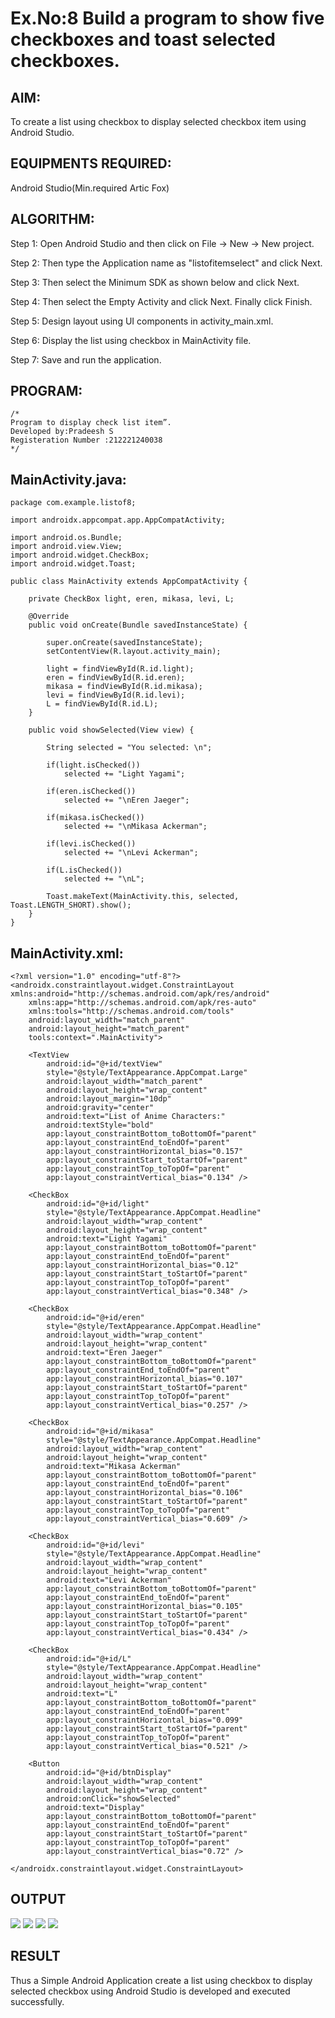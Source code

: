 # Ex.No:8 Build a program to show five checkboxes and toast selected checkboxes.

## AIM:

To create a list using checkbox to display selected checkbox item using Android Studio.

## EQUIPMENTS REQUIRED:

Android Studio(Min.required Artic Fox)

## ALGORITHM:

Step 1: Open Android Studio and then click on File -> New -> New project.

Step 2: Then type the Application name as "listofitemselect" and click Next.

Step 3: Then select the Minimum SDK as shown below and click Next.

Step 4: Then select the Empty Activity and click Next. Finally click Finish.

Step 5: Design layout using UI components in activity_main.xml.

Step 6: Display the list using checkbox in MainActivity file.

Step 7: Save and run the application.

## PROGRAM:

```
/*
Program to display check list item”.
Developed by:Pradeesh S
Registeration Number :212221240038
*/
```

## MainActivity.java:

```
package com.example.listof8;

import androidx.appcompat.app.AppCompatActivity;

import android.os.Bundle;
import android.view.View;
import android.widget.CheckBox;
import android.widget.Toast;

public class MainActivity extends AppCompatActivity {

    private CheckBox light, eren, mikasa, levi, L;

    @Override
    public void onCreate(Bundle savedInstanceState) {

        super.onCreate(savedInstanceState);
        setContentView(R.layout.activity_main);

        light = findViewById(R.id.light);
        eren = findViewById(R.id.eren);
        mikasa = findViewById(R.id.mikasa);
        levi = findViewById(R.id.levi);
        L = findViewById(R.id.L);
    }

    public void showSelected(View view) {

        String selected = "You selected: \n";

        if(light.isChecked())
            selected += "Light Yagami";

        if(eren.isChecked())
            selected += "\nEren Jaeger";

        if(mikasa.isChecked())
            selected += "\nMikasa Ackerman";

        if(levi.isChecked())
            selected += "\nLevi Ackerman";

        if(L.isChecked())
            selected += "\nL";

        Toast.makeText(MainActivity.this, selected, Toast.LENGTH_SHORT).show();
    }
}
```

## MainActivity.xml:

```
<?xml version="1.0" encoding="utf-8"?>
<androidx.constraintlayout.widget.ConstraintLayout xmlns:android="http://schemas.android.com/apk/res/android"
    xmlns:app="http://schemas.android.com/apk/res-auto"
    xmlns:tools="http://schemas.android.com/tools"
    android:layout_width="match_parent"
    android:layout_height="match_parent"
    tools:context=".MainActivity">

    <TextView
        android:id="@+id/textView"
        style="@style/TextAppearance.AppCompat.Large"
        android:layout_width="match_parent"
        android:layout_height="wrap_content"
        android:layout_margin="10dp"
        android:gravity="center"
        android:text="List of Anime Characters:"
        android:textStyle="bold"
        app:layout_constraintBottom_toBottomOf="parent"
        app:layout_constraintEnd_toEndOf="parent"
        app:layout_constraintHorizontal_bias="0.157"
        app:layout_constraintStart_toStartOf="parent"
        app:layout_constraintTop_toTopOf="parent"
        app:layout_constraintVertical_bias="0.134" />

    <CheckBox
        android:id="@+id/light"
        style="@style/TextAppearance.AppCompat.Headline"
        android:layout_width="wrap_content"
        android:layout_height="wrap_content"
        android:text="Light Yagami"
        app:layout_constraintBottom_toBottomOf="parent"
        app:layout_constraintEnd_toEndOf="parent"
        app:layout_constraintHorizontal_bias="0.12"
        app:layout_constraintStart_toStartOf="parent"
        app:layout_constraintTop_toTopOf="parent"
        app:layout_constraintVertical_bias="0.348" />

    <CheckBox
        android:id="@+id/eren"
        style="@style/TextAppearance.AppCompat.Headline"
        android:layout_width="wrap_content"
        android:layout_height="wrap_content"
        android:text="Eren Jaeger"
        app:layout_constraintBottom_toBottomOf="parent"
        app:layout_constraintEnd_toEndOf="parent"
        app:layout_constraintHorizontal_bias="0.107"
        app:layout_constraintStart_toStartOf="parent"
        app:layout_constraintTop_toTopOf="parent"
        app:layout_constraintVertical_bias="0.257" />

    <CheckBox
        android:id="@+id/mikasa"
        style="@style/TextAppearance.AppCompat.Headline"
        android:layout_width="wrap_content"
        android:layout_height="wrap_content"
        android:text="Mikasa Ackerman"
        app:layout_constraintBottom_toBottomOf="parent"
        app:layout_constraintEnd_toEndOf="parent"
        app:layout_constraintHorizontal_bias="0.106"
        app:layout_constraintStart_toStartOf="parent"
        app:layout_constraintTop_toTopOf="parent"
        app:layout_constraintVertical_bias="0.609" />

    <CheckBox
        android:id="@+id/levi"
        style="@style/TextAppearance.AppCompat.Headline"
        android:layout_width="wrap_content"
        android:layout_height="wrap_content"
        android:text="Levi Ackerman"
        app:layout_constraintBottom_toBottomOf="parent"
        app:layout_constraintEnd_toEndOf="parent"
        app:layout_constraintHorizontal_bias="0.105"
        app:layout_constraintStart_toStartOf="parent"
        app:layout_constraintTop_toTopOf="parent"
        app:layout_constraintVertical_bias="0.434" />

    <CheckBox
        android:id="@+id/L"
        style="@style/TextAppearance.AppCompat.Headline"
        android:layout_width="wrap_content"
        android:layout_height="wrap_content"
        android:text="L"
        app:layout_constraintBottom_toBottomOf="parent"
        app:layout_constraintEnd_toEndOf="parent"
        app:layout_constraintHorizontal_bias="0.099"
        app:layout_constraintStart_toStartOf="parent"
        app:layout_constraintTop_toTopOf="parent"
        app:layout_constraintVertical_bias="0.521" />

    <Button
        android:id="@+id/btnDisplay"
        android:layout_width="wrap_content"
        android:layout_height="wrap_content"
        android:onClick="showSelected"
        android:text="Display"
        app:layout_constraintBottom_toBottomOf="parent"
        app:layout_constraintEnd_toEndOf="parent"
        app:layout_constraintStart_toStartOf="parent"
        app:layout_constraintTop_toTopOf="parent"
        app:layout_constraintVertical_bias="0.72" />

</androidx.constraintlayout.widget.ConstraintLayout>
```

## OUTPUT

![](op1.png)
![](op2.png)
![](op3.png)
![](op4.png)

## RESULT

Thus a Simple Android Application create a list using checkbox to display selected checkbox using Android Studio is developed and executed successfully.
